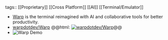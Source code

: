 tags:: [[Proprietary]] [[Cross Platform]] [[AI]] [[Terminal/Emulator]]

- [Warp](https://www.warp.dev/) is the terminal reimagined with AI and collaborative tools for better productivity.
- [warpdotdev/Warp](https://github.com/warpdotdev/Warp)
  @@html: <a href="https://github.com/warpdotdev/Warp/"><img src="https://github-readme-stats-astronomer.vercel.app/api/pin/?username=warpdotdev&repo=Warp&theme=tokyonight" alt="warpdotdev/Warp"/></a>@@
- ![Warp Demo](https://leading-bell-3e1c02e64d.media.strapiapp.com/modern_ux_1_blocks_1d5b83271b.svg)